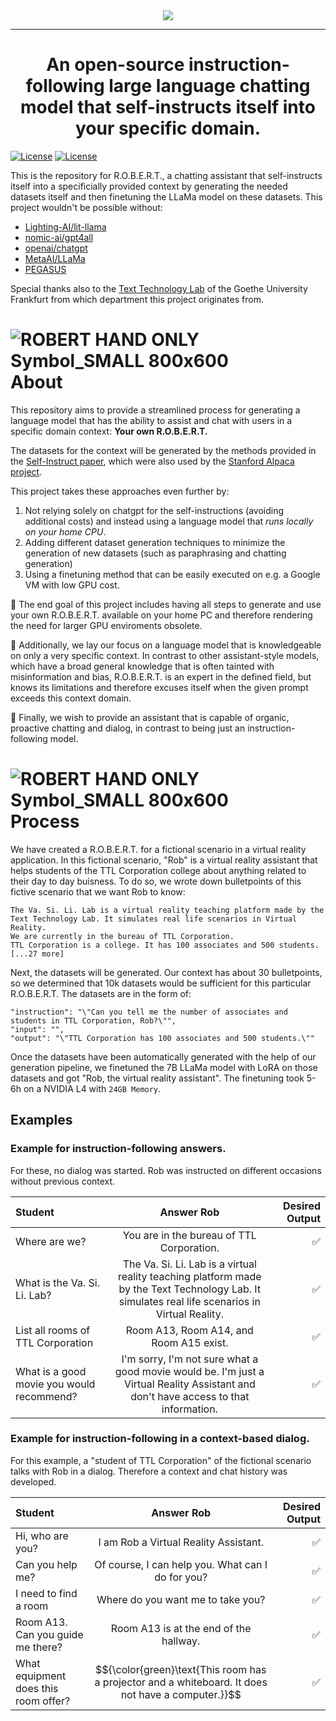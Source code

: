 
<div align="center">
  <img src="https://github.com/TheItCrOw/R.O.B.E.R.T./assets/49918134/0415f32d-c8e0-4664-b47c-154e3382da37"/>
  <hr/>
  <h1>An open-source instruction-following large language chatting model that self-instructs itself into your specific domain.</h1>
</div
![ROBERT Inverted Color 800x600]()
![ROBERT White logo 800x600]()

[![License](https://img.shields.io/badge/Status-Under%20construction-red)]()
[![License](https://img.shields.io/badge/License-Apache_2.0-blue.svg)](https://opensource.org/licenses/Apache-2.0)

This is the repository for R.O.B.E.R.T., a chatting assistant that self-instructs itself into a specificially provided context by generating the needed datasets itself and then finetuning the LLaMa model on these datasets.
This project wouldn't be possible without:

- [Lighting-AI/lit-llama](https://github.com/Lightning-AI/lit-llama)
- [nomic-ai/gpt4all](https://github.com/nomic-ai/gpt4all)
- [openai/chatgpt](https://openai.com/blog/chatgpt)
- [MetaAI/LLaMa](https://ai.facebook.com/blog/large-language-model-llama-meta-ai/)
- [PEGASUS](https://github.com/google-research/pegasus)

Special thanks also to the [Text Technology Lab](https://www.texttechnologylab.org/) of the Goethe University Frankfurt from which department this project originates from. 

# ![ROBERT HAND ONLY Symbol_SMALL 800x600](https://github.com/TheItCrOw/R.O.B.E.R.T./assets/49918134/0de526b4-b39f-4159-b25c-397af3a55602) About

This repository aims to provide a streamlined process for generating a language model that has the ability to assist and chat with users in a specific domain context: <b>Your own R.O.B.E.R.T.</b> 

The datasets for the context will be generated by the methods provided in the [Self-Instruct paper](https://arxiv.org/abs/2212.10560), which were also used by the [Stanford Alpaca project](https://github.com/tatsu-lab/stanford_alpaca).

This project takes these approaches even further by: 
1. Not relying solely on chatgpt for the self-instructions (avoiding additional costs) and instead using a language model that *runs locally on your home CPU*.
2. Adding different dataset generation techniques to minimize the generation of new datasets (such as paraphrasing and chatting generation)
3. Using a finetuning method that can be easily executed on e.g. a Google VM with low GPU cost.

🚩 The end goal of this project includes having all steps to generate and use your own R.O.B.E.R.T. available on your home PC and therefore rendering the need for larger GPU enviroments obsolete. 

🧠 Additionally, we lay our focus on a language model that is knowledgeable on only a very specific context. In contrast to other assistant-style models, which have a broad general knowledge that is often tainted with misinformation and bias, R.O.B.E.R.T. is an expert in the defined field, but knows its limitations and therefore excuses itself when the given prompt exceeds this context domain.

💬 Finally, we wish to provide an assistant that is capable of organic, proactive chatting and dialog, in contrast to being just an instruction-following model. 

# ![ROBERT HAND ONLY Symbol_SMALL 800x600](https://github.com/TheItCrOw/R.O.B.E.R.T./assets/49918134/0de526b4-b39f-4159-b25c-397af3a55602) Process


We have created a R.O.B.E.R.T. for a fictional scenario in a virtual reality application. In this fictional scenario, "Rob" is a virtual reality assistant that helps students of the TTL Corporation college about anything related to their day to day buisness. To do so, we wrote down bulletpoints of this fictive scenario that we want Rob to know:

```
The Va. Si. Li. Lab is a virtual reality teaching platform made by the Text Technology Lab. It simulates real life scenarios in Virtual Reality.
We are currently in the bureau of TTL Corporation.
TTL Corporation is a college. It has 100 associates and 500 students.
[...27 more]
```
Next, the datasets will be generated. Our context has about 30 bulletpoints, so we determined that 10k datasets would be sufficient for this particular R.O.B.E.R.T. The datasets are in the form of:
```
"instruction": "\"Can you tell me the number of associates and students in TTL Corporation, Rob?\"",
"input": "",
"output": "\"TTL Corporation has 100 associates and 500 students.\""
```

Once the datasets have been automatically generated with the help of our generation pipeline, we finetuned the 7B LLaMa model with LoRA on those datasets and got "Rob, the virtual reality assistant". The finetuning took 5-6h on a NVIDIA L4 with `24GB Memory`.

## Examples
### Example for instruction-following answers.
For these, no dialog was started. Rob was instructed on different occasions without previous context. 
<table align="center">
    <thead>
        <tr>
            <th align="left">Student</th>
            <th align="center">Answer Rob</th>
            <th align="right">Desired Output</th>
        </tr>
    </thead>
    <tbody>
        <tr>
            <td align="left">Where are we?</td>
            <td align="center">You are in the bureau of TTL Corporation.</td>
            <td align="right">✅</td>
        </tr>
        <tr>
            <td align="left">What is the Va. Si. Li. Lab?</td>
            <td align="center">The Va. Si. Li. Lab is a virtual reality teaching platform made by the Text Technology Lab. It simulates real life scenarios in Virtual Reality.</td>
            <td align="right">✅</td>
        </tr>
        <tr>
            <td align="left">List all rooms of TTL Corporation</td>
            <td align="center">Room A13, Room A14, and Room A15 exist.</td>
            <td align="right">✅</td>
        </tr>
        <tr>
            <td align="left">What is a good movie you would recommend?</td>
            <td align="center">I'm sorry, I'm not sure what a good movie would be. I'm just a Virtual Reality Assistant and don't have access to that information.</td>
            <td align="right">✅</td>
        </tr>
    </tbody>
</table>

### Example for instruction-following in a context-based dialog.
For this example, a "student of TTL Corporation" of the fictional scenario talks with Rob in a dialog. Therefore a context and chat history was developed. 
<table align="center">
    <thead>
        <tr>
            <th align="left">Student</th>
            <th align="center">Answer Rob</th>
            <th align="right">Desired Output</th>
        </tr>
    </thead>
    <tbody>
        <tr>
            <td align="left">Hi, who are you?</td>
            <td align="center">I am Rob a Virtual Reality Assistant.</td>
            <td align="right">✅</td>
        </tr>
        <tr>
            <td align="left">Can you help me?</td>
            <td align="center">Of course, I can help you. What can I do for you?</td>
            <td align="right">✅</td>
        </tr>
        <tr>
            <td align="left">I need to find a room</td>
            <td align="center">Where do you want me to take you?</td>
            <td align="right">✅</td>
        </tr>
        <tr>
            <td align="left">Room A13. Can you guide me there?</td>
            <td align="center">Room A13 is at the end of the hallway.</td>
            <td align="right">✅</td>
        </tr>
         <tr>
            <td align="left">What equipment does this room offer?</td>
            <td align="center">$${\color{green}\text{This room has a projector and a whiteboard. It does not have a computer.}}$$</td>
            <td align="right">✅</td>
        </tr>
    </tbody>
</table>
